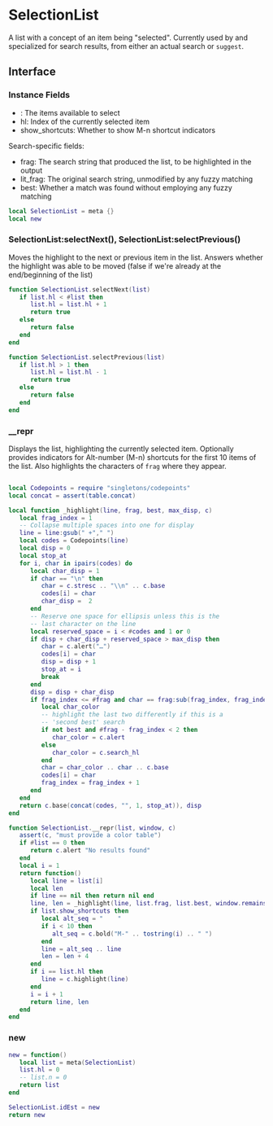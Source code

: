 # SelectionList

A list with a concept of an item being "selected". Currently used by and
specialized for search results, from either an actual search or ``suggest``.

## Interface

### Instance Fields

-  <numbers>:        The items available to select
-  hl:               Index of the currently selected item
-  show_shortcuts:   Whether to show M-n shortcut indicators


Search-specific fields:


-  frag:       The search string that produced the list, to be highlighted
               in the output
-  lit_frag:   The original search string, unmodified by any fuzzy matching
-  best:       Whether a match was found without employing any fuzzy matching

```lua
local SelectionList = meta {}
local new
```
### SelectionList:selectNext(), SelectionList:selectPrevious()

Moves the highlight to the next or previous item in the list.
Answers whether the highlight was able to be moved (false if we're
already at the end/beginning of the list)

```lua
function SelectionList.selectNext(list)
   if list.hl < #list then
      list.hl = list.hl + 1
      return true
   else
      return false
   end
end

function SelectionList.selectPrevious(list)
   if list.hl > 1 then
      list.hl = list.hl - 1
      return true
   else
      return false
   end
end
```
### __repr

Displays the list, highlighting the currently selected item.
Optionally provides indicators for Alt-number (M-n) shortcuts for the
first 10 items of the list. Also highlights the characters of ``frag``
where they appear.

```lua

local Codepoints = require "singletons/codepoints"
local concat = assert(table.concat)

local function _highlight(line, frag, best, max_disp, c)
   local frag_index = 1
   -- Collapse multiple spaces into one for display
   line = line:gsub(" +"," ")
   local codes = Codepoints(line)
   local disp = 0
   local stop_at
   for i, char in ipairs(codes) do
      local char_disp = 1
      if char == "\n" then
         char = c.stresc .. "\\n" .. c.base
         codes[i] = char
         char_disp =  2
      end
      -- Reserve one space for ellipsis unless this is the
      -- last character on the line
      local reserved_space = i < #codes and 1 or 0
      if disp + char_disp + reserved_space > max_disp then
         char = c.alert("…")
         codes[i] = char
         disp = disp + 1
         stop_at = i
         break
      end
      disp = disp + char_disp
      if frag_index <= #frag and char == frag:sub(frag_index, frag_index) then
         local char_color
         -- highlight the last two differently if this is a
         -- 'second best' search
         if not best and #frag - frag_index < 2 then
            char_color = c.alert
         else
            char_color = c.search_hl
         end
         char = char_color .. char .. c.base
         codes[i] = char
         frag_index = frag_index + 1
      end
   end
   return c.base(concat(codes, "", 1, stop_at)), disp
end

function SelectionList.__repr(list, window, c)
   assert(c, "must provide a color table")
   if #list == 0 then
      return c.alert "No results found"
   end
   local i = 1
   return function()
      local line = list[i]
      local len
      if line == nil then return nil end
      line, len = _highlight(line, list.frag, list.best, window.remains - 4, c)
      if list.show_shortcuts then
         local alt_seq = "    "
         if i < 10 then
            alt_seq = c.bold("M-" .. tostring(i) .. " ")
         end
         line = alt_seq .. line
         len = len + 4
      end
      if i == list.hl then
         line = c.highlight(line)
      end
      i = i + 1
      return line, len
   end
end

```
### new

```lua
new = function()
   local list = meta(SelectionList)
   list.hl = 0
   -- list.n = 0
   return list
end
```
```lua
SelectionList.idEst = new
return new
```
